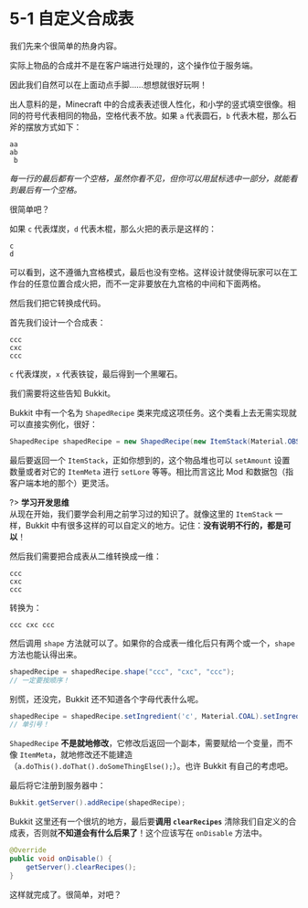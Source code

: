 # 5-1 自定义合成表

我们先来个很简单的热身内容。

实际上物品的合成并不是在客户端进行处理的，这个操作位于服务端。

因此我们自然可以在上面动点手脚……想想就很好玩啊！

出人意料的是，Minecraft 中的合成表表述很人性化，和小学的竖式填空很像。相同的符号代表相同的物品，空格代表不放。如果 `a` 代表圆石，`b` 代表木棍，那么石斧的摆放方式如下：

```
aa
ab 
 b 
```

*每一行的最后都有一个空格，虽然你看不见，但你可以用鼠标选中一部分，就能看到最后有一个空格。*

很简单吧？

如果 `c` 代表煤炭，`d` 代表木棍，那么火把的表示是这样的：

```
c
d
```

可以看到，这不遵循九宫格模式，最后也没有空格。这样设计就使得玩家可以在工作台的任意位置合成火把，而不一定非要放在九宫格的中间和下面两格。

然后我们把它转换成代码。

首先我们设计一个合成表：

```
ccc
cxc
ccc
```

`c` 代表煤炭，`x` 代表铁锭，最后得到一个黑曜石。

我们需要将这些告知 Bukkit。

Bukkit 中有一个名为 `ShapedRecipe` 类来完成这项任务。这个类看上去无需实现就可以直接实例化，很好：

```java
ShapedRecipe shapedRecipe = new ShapedRecipe(new ItemStack(Material.OBSIDIAN));
```

最后要返回一个 `ItemStack`，正如你想到的，这个物品堆也可以 `setAmount` 设置数量或者对它的 `ItemMeta` 进行 `setLore` 等等。相比而言这比 Mod 和数据包（指客户端本地的那个）更灵活。

?> **学习开发思维**<br/>从现在开始，我们要学会利用之前学习过的知识了。就像这里的 `ItemStack` 一样，Bukkit 中有很多这样的可以自定义的地方。记住：**没有说明不行的，都是可以**！

然后我们需要把合成表从二维转换成一维：

```
ccc
cxc
ccc
```

转换为：

```
ccc cxc ccc
```

然后调用 `shape` 方法就可以了。如果你的合成表一维化后只有两个或一个，`shape` 方法也能认得出来。

```java
shapedRecipe = shapedRecipe.shape("ccc", "cxc", "ccc");
// 一定要按顺序！
```

别慌，还没完，Bukkit 还不知道各个字母代表什么呢。

```java
shapedRecipe = shapedRecipe.setIngredient('c', Material.COAL).setIngredient('x', Material.IRON_INGOT);
// 单引号！
```

`ShapedRecipe` **不是就地修改**，它修改后返回一个副本，需要赋给一个变量，而不像 `ItemMeta`，就地修改还不能建造（`a.doThis().doThat().doSomeThingElse();`）。也许 Bukkit 有自己的考虑吧。

最后将它注册到服务器中：

```java
Bukkit.getServer().addRecipe(shapedRecipe);
```

Bukkit 这里还有一个很坑的地方，最后要**调用 `clearRecipes`** 清除我们自定义的合成表，否则就**不知道会有什么后果了**！这个应该写在 `onDisable` 方法中。

```java
@Override
public void onDisable() {
    getServer().clearRecipes();
}
```

这样就完成了。很简单，对吧？
